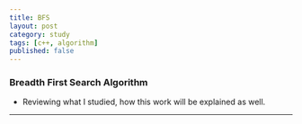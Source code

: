 ```yaml
---
title: BFS
layout: post
category: study
tags: [c++, algorithm]
published: false
---
```


### Breadth First Search Algorithm
* Reviewing what I studied, how this work will be explained as well. 
---